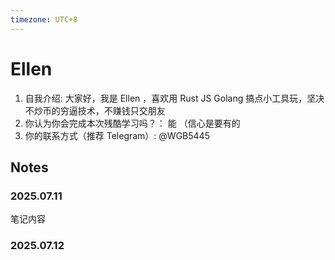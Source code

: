 ```yaml
---
timezone: UTC+8
---
```

# Ellen

1. 自我介绍: 大家好，我是 Ellen ，喜欢用 Rust JS Golang 搞点小工具玩，坚决不炒币的穷逼技术，不赚钱只交朋友
2. 你认为你会完成本次残酷学习吗？： 能 （信心是要有的
3. 你的联系方式（推荐 Telegram）: @WGB5445

## Notes

<!-- Content_START -->

### 2025.07.11

笔记内容

### 2025.07.12

<!-- Content_END -->

